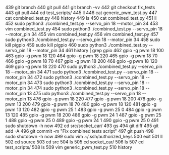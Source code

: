 439  git branch
440  git pull
441  git branch -vv
442  git checkout fix_tests
443  git pull
444  cd test_scripts/
445  ll
446  cat generic_pwm_test.py
447  cat combined_test.py
448  history
449  ls
450  cat combined_test.py
451  ll
452  sudo python3 ./combined_test.py --servo_pin 18 --motor_pin 34
453  vim combined_test.py
454  sudo python3 ./combined_test.py --servo_pin 18 --motor_pin 34
455  vim combined_test.py
456  vim combined_test.py
457  sudo python3 ./combined_test.py --servo_pin 18 --motor_pin 34
458  sudo kill pigpio
459  sudo kill pigpio
460  sudo python3 ./combined_test.py --servo_pin 18 --motor_pin 34
461  history | grep gpio
462  gpio -g pwm 18 100
463  gpio -g pwm 18 120
464  gpio -g pwm 18 220
465  gpio -g pwm 18 70
466  gpio -g pwm 18 70
467  gpio -g pwm 18 200
468  gpio -g pwm 18 120
469  gpio -g pwm 18 220
470  sudo python3 ./combined_test.py --servo_pin 18 --motor_pin 34
471  sudo python3 ./combined_test.py --servo_pin 18 --motor_pin 34
472  sudo python3 ./combined_test.py --servo_pin 18 --motor_pin 34
473  sudo python3 ./combined_test.py --servo_pin 18 --motor_pin 34
474  sudo python3 ./combined_test.py --servo_pin 18 --motor_pin 13
475  udo python3 ./combined_test.py --servo_pin 18 --motor_pin 13
476  gpio -g pwm 18 220
477  gpio -g pwm 18 200
478  gpio -g pwm 13 200
479  gpio -g pwm 18 70
480  gpio -g pwm 18 120
481  gpio -g pwm 13 120
482  gpio -g pwm 25 1
483  gpio -g pwm 25 0
484  gpio -g pwm 13 120
485  gpio -g pwm 18 200
486  gpio -g pwm 24 1
487  gpio -g pwm 25 1
488  gpio -g pwm 25 0
489  gpio -g pwm 24 1
490  gpio -g pwm 25 0
491  sudo shutdown -h now
492  cd src/socket_car/
493  gs
494  git diff
495  git add -A
496  git commit -m "Fix combined tests script"
497  git push
498  sudo shutdown -h now
499  sudo vim ~/.ssh/authorized_keys
500  exit
501  ll
502  cd source
503  cd src
504  ls
505  cd socket_car/
506  ls
507  cd test_scripts/
508  ls
509  vim generic_pwm_test.py
510  history
